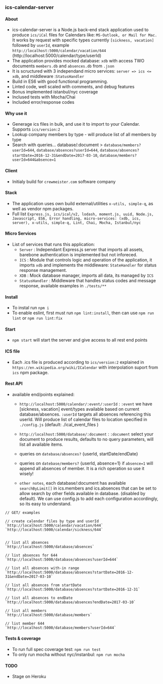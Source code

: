 ### ics-calendar-server

#### About
- ics-calendar-server is a Node.js back-end stack application used to produce `ics/iCal` files for Calendars like: `MS-Outlook, or Mail for Mac.` It works by request with specific types currently `[sickness, vacation]` followed by `userId`, example `http://localhost:5000/calendar/vacation/644` (http://localhost:5000/calendar/type/userId)
- The application provides mocked database: `xdb` with access TWO documents `members.db` and `absences.db` from `.json`
- It is scructured with 3 independand micro services: `server => ics <= xdb`, and middleware :`StatusHandler`
- Build in ES6 with good functional programming.
- Linted code, well scaled with comments, and debug features
- Bonus implemented istanbul/nyc coverage
- Inclused tests with Mocha/Chai
- Included error/response codes

#### Why use it
- Generage ics files in bulk, and use it to import to your Calendar. Supports `ics/version:2`
- Lookup company members by type - will produce list of all members by type
- Search with queries...  database/:document >  `database/members?userId=644`, `database/absences?userId=644`, `database/absences?startDate=2016-12-31&endDate=2017-03-10`, `database/members?userId=644&absence=1`

#### Client
- Initialy build for `crewmeister.com` software company


#### Stack
- The application uses own build external/utilities `x-utils, simple-q`, as well as vendor npm packages.
- Full list `Express.js, ics/ical/v2, lodash, moment.js, uuid, Node.js, Javascript, ES6, Error handling, micro-services: (xdb, ics, server), x-utils, simple-q, Lint, Chai, Mocha, Istanbul/nyc`


#### Micro Services
- List of services that runs this application:
    - `Server` : Independant Express.js server that imports all assets, barebone authentication is implemented but not inforeced.
    - `ICS` : Module that controls logic and operation of the application, it imports `xdb` and implements the middleware: `StateHandler` for status response management.
    - `XDB` : Mock database manager, imports all data, its managed by `ICS`
    - `StatusHandler` : Middleware that handles status codes and message response, available examples in `./tests/**`


#### Install
- To instal run `npm i`
- To enable eslint, first must run `npm lint:install`, then can use `npm run lint` or `npm run lint:fix`


#### Start 
- `npm start` will start the server and give access to all rest end points


#### ICS file
- Each .ics file is produced according to `ics/version:2` explained in `https://en.wikipedia.org/wiki/ICalendar`  with interpolation suport from `ics` npm package.


#### Rest API
- available end/points explained:

    * `http://localhost:5000/calendar/:event/:userId` : `:event` we have [sickness, vacation] event/types available based on current database/absences. `:userId` targets all absences referencing this userId.
    Will produce list of calendar files to location specified in `./config.js` (default: ./ical_event_files )

    * `http://localhost:5000/database/:document` : `:document` select your document to produce results, defaults to no query parameters, will list all available items.

    * queries on `datebase/absences?` {userId, startDate/endDate}
    * queries on `datebase/members?` {userId, absence=1} if `absence=1` will append all absences of member. It is a rich operation so use it wisely!
    

    * `other notes`, each database/:document has available `searchByLimit[]` in ics.members and ics.absences  that can be set to allow search by other fields available in database. (disabled by default). We can use config.js to add each configuration accordingly, so its easy to understand.

```
// GET/ examples

// create calendar files by type and userId
`http://localhost:5000/calendar/vacation/644` 
`http://localhost:5000/calendar/sickness/644`


// list all absences
`http://localhost:5000/database/absences` 

// list absences for 644
`http://localhost:5000/database/absences?userId=644`  

// list all absences with-in range
`http://localhost:5000/database/absences?startDate=2016-12-31&endDate=2017-03-10`

// list all absences from startDate
`http://localhost:5000/database/absences?startDate=2016-12-31`

// list all absences to endDate
`http://localhost:5000/database/absences?endDate=2017-03-10`

// list all members
`http://localhost:5000/database/members`

// list member 644 
`http://localhost:5000/database/members?userId=644`

```


#### Tests & coverage
- To run full spec coverage test: `npm run test`
- To only run mocha without nyc/instanbul: `npm run mocha`


#### TODO
- Stage on Heroku

